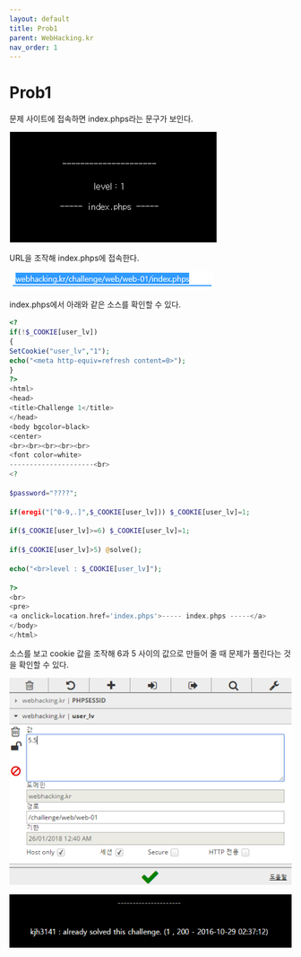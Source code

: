 ```yaml
---
layout: default
title: Prob1
parent: WebHacking.kr
nav_order: 1
---
```


# Prob1

문제 사이트에 접속하면 index.phps라는 문구가 보인다.

![index](/assets/images/webhacking_kr/prob1/1.png)

URL을 조작해 index.phps에 접속한다.

![url조작](/assets/images/webhacking_kr/prob1/2.png)

index.phps에서 아래와 같은 소스를 확인할 수 있다.

```php
<?
if(!$_COOKIE[user_lv])
{
SetCookie("user_lv","1");
echo("<meta http-equiv=refresh content=0>");
}
?>
<html>
<head>
<title>Challenge 1</title>
</head>
<body bgcolor=black>
<center>
<br><br><br><br><br>
<font color=white>
---------------------<br>
<?

$password="????";

if(eregi("[^0-9,.]",$_COOKIE[user_lv])) $_COOKIE[user_lv]=1;

if($_COOKIE[user_lv]>=6) $_COOKIE[user_lv]=1;

if($_COOKIE[user_lv]>5) @solve();

echo("<br>level : $_COOKIE[user_lv]");

?>
<br>
<pre>
<a onclick=location.href='index.phps'>----- index.phps -----</a>
</body>
</html>
```

소스를 보고 cookie 값을 조작해 6과 5 사이의 값으로 만들어 줄 때 문제가 풀린다는 것을 확인할 수 있다.

![cookie조작](/assets/images/webhacking_kr/prob1/3.png)

![clear](/assets/images/webhacking_kr/prob1/4.png)